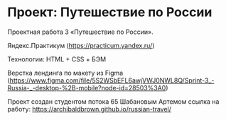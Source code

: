 # Проект: Путешествие по России

Проектная работа 3 «Путешествие по России».

Яндекс.Практикум (https://practicum.yandex.ru/)

Технологии: HTML + CSS + БЭМ

Верстка лендинга по макету из Figma (https://www.figma.com/file/5S2WSbEFL6awjVWJ0NWL8Q/Sprint-3_-Russia-_-desktop-%2B-mobile?node-id=28503%3A0)

Проект создан студентом потока 65 Шабановым Артемом
ссылка на работу: https://archibaldbrown.github.io/russian-travel/
